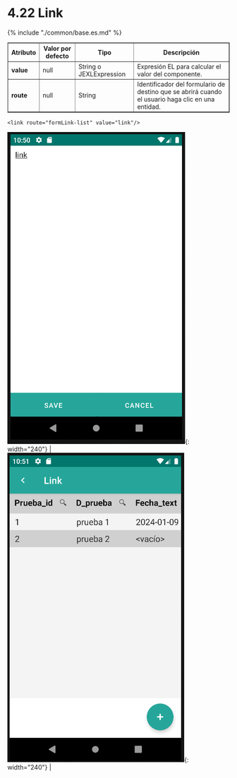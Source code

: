 # 4.22 Link
<table border="1">
    <thead>
        <tr>
            <th colspan="2">Atributo</th>
            <th>Valor por defecto</th>
            <th>Tipo</th>
            <th>Descripción</th>
         </tr>
    </thead>
    <tbody>
        {% include "./common/base.es.md" %}
        <tr>
            <td colspan="2"><strong>value</strong></td>
            <td>null</td>
            <td>String o JEXLExpression</td>
            <td>Expresión EL para calcular el valor del componente.</td>
        </tr>
        <tr>
            <td colspan="2"><strong>route</strong></td>
            <td>null</td>
            <td>String</td>
            <td>Identificador del formulario de destino que se abrirá cuando el usuario haga clic en una entidad.</td>
        </tr>
    </tbody>
</table>

    <link route="formLink-list" value="link"/>

![Imagen 1](../img/link1.png){: width="240"} | ![Imagen 2](../img/link2.png){: width="240"} |
